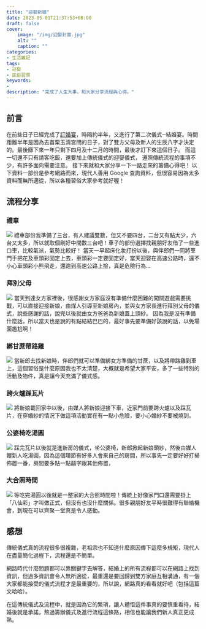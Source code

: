 ```yaml
---
title: "迎娶新娘"
date: 2023-05-01T21:37:53+08:00
draft: false
cover:
    image: "/img/迎娶封面.jpg"
    alt: ""
    caption: ""
categories: 
- 生活雜記
tags: 
- 迎娶
- 民俗習慣
keywords:
- 
description: "完成了人生大事，和大家分享流程與心得。"
---
```

## 前言

在前些日子已經完成了[訂婚宴](https://fgzblog.com/2022/11/%E8%A8%82%E5%A9%9A%E5%AE%B4/)，時隔約半年，又進行了第二次儀式─結婚宴。時間距離半年是因為去苗栗玉清宮問的日子，對了雙方父母及新人的生辰八字才決定的。最後篩下來一年只剩下四月及十二月的時間，最後才訂下來這個日子。
而這一切還不只有請客吃飯，還要加上傳統儀式的迎娶儀式， 遵照傳統流程的事項不少，有許多面向需要注意。
接下來就和大家分享一下一路走來的籌備心得吧！
以下資料一部份是參考網路而來，現代人善用 Google 查詢資料，但很容易因為太多資料而無所適從，所以各種習俗大家參考就好喔！

## 流程分享

### 禮車

![](/img/禮車.jpg)
禮車部份我準備了三台，有人建議雙數，但又不要四台，二台又有點太少，六台又太多，所以就取個剛好中間數三台吧！車子的部份選擇找親朋好友借了一些進口車，比較氣派，氣勢比較好！
當天一早起床化妝打扮以後，與伴郎們一同將車門手把花及車頭彩固定上去，車頭彩一定要固定好，當天迎娶在高速公路時，還不小心車頭彩小熊飛走，還跑到高速公路上撿，真是危險行為…

### 拜別父母
![](/img/拜別.jpg)
當天到達女方家裡後，很感謝女方家庭沒有準備什麼困難的闖關遊戲需要挑戰，可以直接迎接新娘，由煤人引導至新娘房內，並與女方家長進行拜別父母的儀式，說些感謝的話，說完以後就由女方爸爸為新娘蓋上頭紗。
因為我是沒有準備什麼話，所以當天也是說的有點結結巴巴的，最好事先要準備好該說的話，以免場面尷尬啊！

### 綁甘蔗帶路雞
![](/img/綁甘蔗.jpg)
當新郎去找新娘時，伴郎們就可以準備綁女方準備的甘蔗，以及將帶路雞到車上，這個習俗是什麼原因我也不太清楚，大概就是希望大家平安，多了一些特別的活動及物件，真是讓今天充滿了儀式感。

### 跨火爐踩瓦片
![](/img/踩瓦片.jpg)
將新娘載回家中以後，由媒人將新娘迎接下車，近家門前要跨火爐以及踩瓦片，在穿婚紗的情況下做這項活動實在有一點小危險，要小心婚紗不要被燒到。

### 公婆椅吃湯圓
![](/img/頭紗.jpg)
踩完瓦片以後就是進新房的儀式，坐公婆椅，新郎掀起新娘頭紗，然後由媒人餵新人吃湯圓，因為這個環節有好多人會來自己的房間，所以事先一定要好好打掃佈置一番，房間要多貼一點囍字跟其他佈置，

### 大合照時間
![](/img/合照.jpg)
等吃完湯圓以後就是一整家的大合照時間啦！傳統上好像家門口還需要掛上「八仙彩」才叫做正式，但沒有也沒什麼關係。很多親朋好友平時很難得有聯絡機會，到現在可以齊聚一堂真是令人感動。

## 感想

傳統儀式真的流程很多很複雜，老祖宗也不知道什麼原因傳下這麼多規矩，現代人在盡量簡化過程下，流程還是不簡單。

網路時代什麼問題都可以靠關鍵字去解答，結婚上的所有流程都可以在網路上找到資訊，但過多資訊會令人無所適從，最重還是要回歸到雙方家庭互相溝通，有一個大家都能接受的儀式流程才是最重要的，所以說，網路真的看看就好吧（包括這篇文哈哈）。

在這傳統儀式及流程中，就是因為它的繁瑣，讓人體悟這件事真的要慎重看待，結婚後就是承諾，熬過籌辦儀式及進行流程這條路，相信也能讓我們新人真正更成熟。